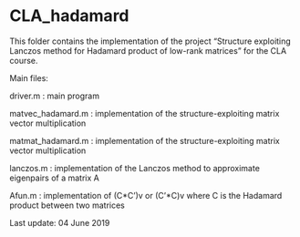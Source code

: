 # CLA_hadamard

This folder contains the implementation of the project “Structure exploiting Lanczos method for Hadamard product of low-rank matrices” for the CLA course.

Main files:

driver.m : main program

matvec_hadamard.m : implementation of the structure-exploiting matrix vector multiplication

matmat_hadamard.m : implementation of the structure-exploiting matrix vector multiplication

lanczos.m : implementation of the Lanczos method to approximate eigenpairs of a matrix A

Afun.m : implementation of (C*C’)v or (C’*C)v where C is the Hadamard product between two matrices

Last update: 04 June 2019
